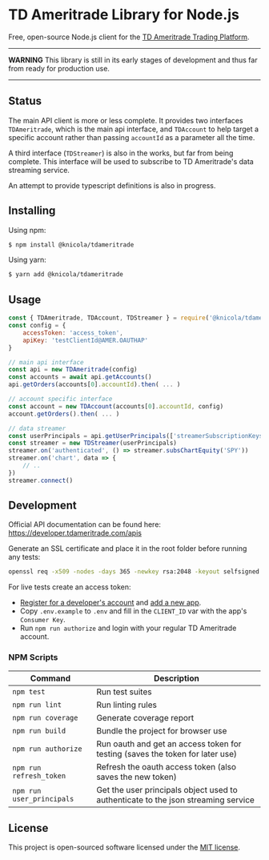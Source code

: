 # TD Ameritrade Library for Node.js

Free, open-source Node.js client for the [TD Ameritrade Trading Platform](https://www.tdameritrade.com).


---

**WARNING**
This library is still in its early stages of development and thus far from ready for production use.

---


## Status

The main API client is more or less complete. It provides two interfaces `TDAmeritrade`, which is the main api interface, and `TDAccount` to help target a specific account rather than passing `accountId` as a parameter all the time.

A third interface (`TDStreamer`) is also in the works, but far from being complete. This interface will be used to subscribe to TD Ameritrade's data streaming service.

An attempt to provide typescript definitions is also in progress.

## Installing

Using npm:
```sh
$ npm install @knicola/tdameritrade
```

Using yarn:
```sh
$ yarn add @knicola/tdameritrade
```

## Usage

```js
const { TDAmeritrade, TDAccount, TDStreamer } = require('@knicola/tdameritrade')
const config = {
    accessToken: 'access_token',
    apiKey: 'testClientId@AMER.OAUTHAP'
}

// main api interface
const api = new TDAmeritrade(config)
const accounts = await api.getAccounts()
api.getOrders(accounts[0].accountId).then( ... )

// account specific interface
const account = new TDAccount(accounts[0].accountId, config)
account.getOrders().then( ... )

// data streamer
const userPrincipals = api.getUserPrincipals(['streamerSubscriptionKeys', 'streamerConnectionInfo'])
const streamer = new TDStreamer(userPrincipals)
streamer.on('authenticated', () => streamer.subsChartEquity('SPY'))
streamer.on('chart', data => {
    // ..
})
streamer.connect()
```


## Development

Official API documentation can be found here: https://developer.tdameritrade.com/apis

Generate an SSL certificate and place it in the root folder before running any tests:
```sh
openssl req -x509 -nodes -days 365 -newkey rsa:2048 -keyout selfsigned.key -out selfsigned.crt -batch
```

For live tests create an access token:
- [Register for a developer's account](https://developer.tdameritrade.com/user/register) and [add a new app](https://developer.tdameritrade.com/user/me/apps/add).
- Copy `.env.example` to `.env` and fill in the `CLIENT_ID` var with the app's `Consumer Key`.
- Run `npm run authorize` and login with your regular TD Ameritrade account.


### NPM Scripts

| Command                   | Description                                                                       |
|---------------------------|-----------------------------------------------------------------------------------|
| `npm test`                | Run test suites                                                                   |
| `npm run lint`            | Run linting rules                                                                 |
| `npm run coverage`        | Generate coverage report                                                          |
| `npm run build`           | Bundle the project for browser use                                                |
| `npm run authorize`       | Run oauth and get an access token for testing (saves the token for later use)     |
| `npm run refresh_token`   | Refresh the oauth access token (also saves the new token)                         |
| `npm run user_principals` | Get the user principals object used to authenticate to the json streaming service |


## License

This project is open-sourced software licensed under the [MIT license](./LICENSE).
